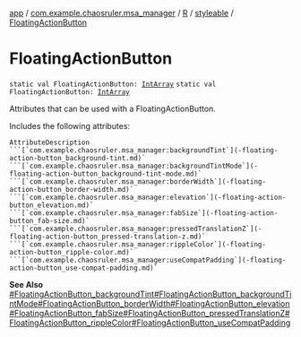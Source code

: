 [app](../../../index.md) / [com.example.chaosruler.msa_manager](../../index.md) / [R](../index.md) / [styleable](index.md) / [FloatingActionButton](.)

# FloatingActionButton

`static val FloatingActionButton: `[`IntArray`](https://kotlinlang.org/api/latest/jvm/stdlib/kotlin/-int-array/index.html)
`static val FloatingActionButton: `[`IntArray`](https://kotlinlang.org/api/latest/jvm/stdlib/kotlin/-int-array/index.html)

Attributes that can be used with a FloatingActionButton.

Includes the following attributes:

    AttributeDescription ```[`com.example.chaosruler.msa_manager:backgroundTint`](-floating-action-button_background-tint.md)` ```[`com.example.chaosruler.msa_manager:backgroundTintMode`](-floating-action-button_background-tint-mode.md)` ```[`com.example.chaosruler.msa_manager:borderWidth`](-floating-action-button_border-width.md)` ```[`com.example.chaosruler.msa_manager:elevation`](-floating-action-button_elevation.md)` ```[`com.example.chaosruler.msa_manager:fabSize`](-floating-action-button_fab-size.md)` ```[`com.example.chaosruler.msa_manager:pressedTranslationZ`](-floating-action-button_pressed-translation-z.md)` ```[`com.example.chaosruler.msa_manager:rippleColor`](-floating-action-button_ripple-color.md)` ```[`com.example.chaosruler.msa_manager:useCompatPadding`](-floating-action-button_use-compat-padding.md)`

**See Also**
[#FloatingActionButton_backgroundTint](-floating-action-button_background-tint.md)[#FloatingActionButton_backgroundTintMode](-floating-action-button_background-tint-mode.md)[#FloatingActionButton_borderWidth](-floating-action-button_border-width.md)[#FloatingActionButton_elevation](-floating-action-button_elevation.md)[#FloatingActionButton_fabSize](-floating-action-button_fab-size.md)[#FloatingActionButton_pressedTranslationZ](-floating-action-button_pressed-translation-z.md)[#FloatingActionButton_rippleColor](-floating-action-button_ripple-color.md)[#FloatingActionButton_useCompatPadding](-floating-action-button_use-compat-padding.md)


